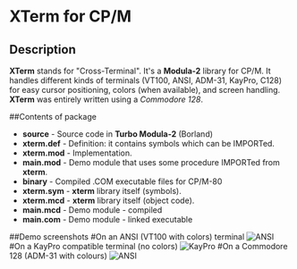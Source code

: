 # XTerm for CP/M

## Description
**XTerm** stands for "Cross-Terminal". It's a **Modula-2** library for CP/M.
It handles different kinds of terminals (VT100, ANSI, ADM-31, KayPro, C128) for easy cursor positioning, colors (when available), and screen handling. **XTerm** was entirely written using a *Commodore 128*.

##Contents of package
- **source** - Source code in **Turbo Modula-2** (Borland)
 - **xterm.def** - Definition: it contains symbols which can be IMPORTed.
 - **xterm.mod** - Implementation.
 - **main.mod** - Demo module that uses some procedure IMPORTed from **xterm**.
- **binary** - Compiled .COM executable files for CP/M-80
 - **xterm.sym** - **xterm** library itself (symbols).
 - **xterm.mcd** - **xterm** library itself (object code).
 - **main.mcd** - Demo module - compiled
 - **main.com** - Demo module - linked executable

##Demo screenshots
#On an ANSI (VT100 with colors) terminal
![ANSI](http://www.sblendorio.eu/images/xterm-ansi.png)
#On a KayPro compatible terminal (no colors)
![KayPro](http://www.sblendorio.eu/images/xterm-kaypro.png)
#On a Commodore 128 (ADM-31 with colours)
![ANSI](http://www.sblendorio.eu/images/xterm-c128.png)
